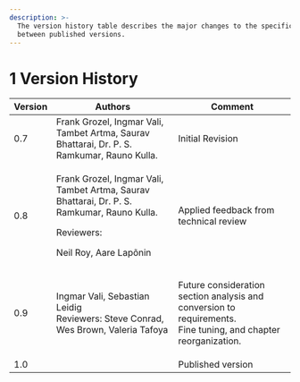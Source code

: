 ```yaml
---
description: >-
  The version history table describes the major changes to the specifications
  between published versions.
---
```


# 1 Version History

| Version | Authors                                                                                                                                            | Comment                                                                                                                   |
| ------- | -------------------------------------------------------------------------------------------------------------------------------------------------- | ------------------------------------------------------------------------------------------------------------------------- |
| 0.7     | Frank Grozel, Ingmar Vali, Tambet Artma, Saurav Bhattarai, Dr. P. S. Ramkumar, Rauno Kulla.                                                        | Initial Revision                                                                                                          |
| 0.8     | <p>Frank Grozel, Ingmar Vali, Tambet Artma, Saurav Bhattarai, Dr. P. S. Ramkumar, Rauno Kulla. </p><p>Reviewers: </p><p>Neil Roy, Aare Lapõnin</p> | Applied feedback from technical review                                                                                    |
| 0.9     | <p>Ingmar Vali, Sebastian Leidig<br>Reviewers: Steve Conrad, Wes Brown, Valeria Tafoya</p>                                                         | <p>Future consideration section analysis and conversion to requirements.<br>Fine tuning, and chapter reorganization. </p> |
| 1.0     |                                                                                                                                                    | Published version                                                                                                         |
